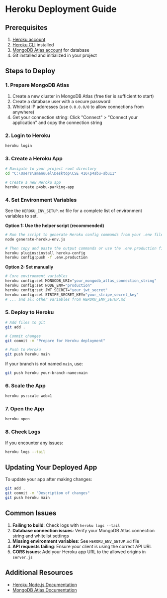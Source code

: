 # Heroku Deployment Guide

## Prerequisites

1. [Heroku account](https://signup.heroku.com/)
2. [Heroku CLI](https://devcenter.heroku.com/articles/heroku-cli) installed
3. [MongoDB Atlas account](https://www.mongodb.com/cloud/atlas/register) for database
4. Git installed and initialized in your project

## Steps to Deploy

### 1. Prepare MongoDB Atlas

1. Create a new cluster in MongoDB Atlas (free tier is sufficient to start)
2. Create a database user with a secure password
3. Whitelist IP addresses (use `0.0.0.0/0` to allow connections from anywhere)
4. Get your connection string: Click "Connect" > "Connect your application" and copy the connection string

### 2. Login to Heroku

```bash
heroku login
```

### 3. Create a Heroku App

```bash
# Navigate to your project root directory
cd "C:\Users\amanuuel\Desktop\CSE 416\p4sbu-sbu11"

# Create a new Heroku app
heroku create p4sbu-parking-app
```

### 4. Set Environment Variables

See the `HEROKU_ENV_SETUP.md` file for a complete list of environment variables to set.

**Option 1: Use the helper script (recommended)**
```bash
# Run the script to generate Heroku config commands from your .env files
node generate-heroku-env.js

# Then copy and paste the output commands or use the .env.production file
heroku plugins:install heroku-config
heroku config:push -f .env.production
```

**Option 2: Set manually**
```bash
# Core environment variables
heroku config:set MONGODB_URI="your_mongodb_atlas_connection_string"
heroku config:set NODE_ENV="production"
heroku config:set JWT_SECRET="your_jwt_secret"
heroku config:set STRIPE_SECRET_KEY="your_stripe_secret_key"
# ... and all other variables from HEROKU_ENV_SETUP.md
```

### 5. Deploy to Heroku

```bash
# Add files to git
git add .

# Commit changes
git commit -m "Prepare for Heroku deployment"

# Push to Heroku
git push heroku main
```

If your branch is not named `main`, use:

```bash
git push heroku your-branch-name:main
```

### 6. Scale the App

```bash
heroku ps:scale web=1
```

### 7. Open the App

```bash
heroku open
```

### 8. Check Logs

If you encounter any issues:

```bash
heroku logs --tail
```

## Updating Your Deployed App

To update your app after making changes:

```bash
git add .
git commit -m "Description of changes"
git push heroku main
```

## Common Issues

1. **Failing to build**: Check logs with `heroku logs --tail`
2. **Database connection issues**: Verify your MongoDB Atlas connection string and whitelist settings
3. **Missing environment variables**: See `HEROKU_ENV_SETUP.md` file
4. **API requests failing**: Ensure your client is using the correct API URL
5. **CORS issues**: Add your Heroku app URL to the allowed origins in `server.js`

## Additional Resources

- [Heroku Node.js Documentation](https://devcenter.heroku.com/articles/nodejs-support)
- [MongoDB Atlas Documentation](https://docs.atlas.mongodb.com/) 